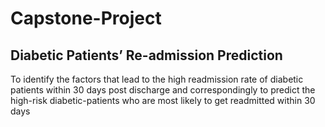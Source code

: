# Capstone-Project
## Diabetic Patients’ Re-admission Prediction 

To identify the factors that lead to the high readmission rate of diabetic patients within 30 days post discharge and correspondingly to predict the high-risk diabetic-patients who are most likely to get readmitted within 30 days
